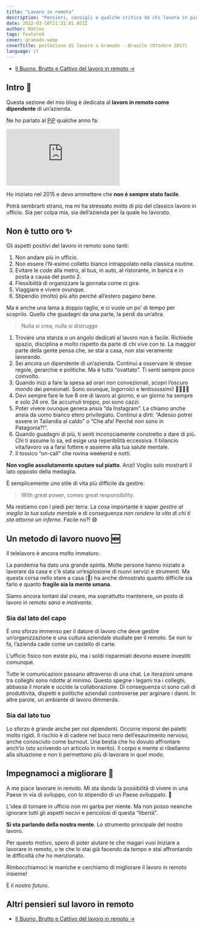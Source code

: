 ```yaml
---
title: "Lavoro in remoto"
description: "Pensieri, consigli e qualche critica da chi lavora in pigiama da anni."
date: 2022-03-18T21:31:01.021Z
author: Matteo
tags: featured
cover: gramado.webp
coverTitle: postazione di lavoro a Gramado - Brasile (Ottobre 2017)
language: it
---
```


- [Il Buono, Brutto e Cattivo del lavoro in remoto &rarr;](/posts/lavoro-remoto-buono-brutto-cattivo)

## Intro 👋
Questa sezione del mio blog è dedicata al __lavoro in remoto come dipendente__ di un’azienda.

Ne ho parlato al [PiP] qualche anno fa:

<iframe class="w-full aspect-[4/3]" src="https://www.youtube.com/embed/HuH3uI25yV4" title="Matteo Borgato al PiP - making remote working work" frameborder="0" allow="accelerometer; autoplay; clipboard-write; encrypted-media; gyroscope; picture-in-picture" allowfullscreen></iframe>

Ho iniziato nel 2015 e devo ammettere che __non è sempre stato facile__.

Potrà sembrarti strano, ma mi ha stressato molto di più del classico lavoro in ufficio.
Sia per colpa mia, sia dell’azienda per la quale ho lavorato.

## Non è tutto oro ✨

Gli aspetti positivi del lavoro in remoto sono tanti:

1. Non andare più in ufficio.
2. Non essere l’N-esimo colletto bianco intrappolato nella classica routine.
3. Evitare le code alla metro, al bus, in auto, al ristorante, in banca e in posta a causa del punto 2.
4. Flessibilità di organizzare la giornata come ci gira.
5. Viaggiare e vivere ovunque.
6. Stipendio (molto) più alto perché all’estero pagano bene.

Ma è anche una lama a doppio taglio, e ci vuole un po’ di tempo per scoprilo.
Quello che guadagni da una parte, la perdi da un’altra. 

> Nulla si crea, nulla si distrugge

1. Trovare una stanza o un angolo dedicati al lavoro non è facile. Richiede spazio, disciplina e molto rispetto da parte di chi vive con te. La maggior parte della gente pensa che, se stai a casa, non stai veramente lavorando.
2. Sei ancora un dipendente di un’azienda. Continui a osservare le stesse regole, gerarchie e politiche. Ma è tutto “ovattato”. Ti senti sempre poco coinvolto.
3. Quando inizi a fare la spesa ad orari non convezionali, scopri l’oscuro mondo dei pensionati. Sono ovunque, logorroici e lentisssssimi! ✌🏼👴🏼
4. Devi sempre fare le tue 8 ore di lavoro al giorno, e un giorno ha sempre e solo 24 ore. Se accumuli troppo, poi sono cazzi.
5. Poter vivere ovunque genera ansia “da Instagram”. La chiamo anche ansia da uomo bianco etero privilegiato. Continui a dirti: “Adesso potrei essere in Tailandia al caldo” o “Che afa! Perché non sono in Patagonia?!”.
6. Quando guadagni di più, ti senti inconsciamente constretto a dare di più. Chi ti assume lo sa, ed esige una reperibilità eccessiva. Il bilancio vita/lavoro va a farsi fottere e assieme alla tua salute mentale.
7. Il tossico “on-call” che rovina weekend e notti.

__Non voglio assolutamente sputare sul piatto__. Anzi! 
Voglio solo mostrarti il lato opposto della medaglia.

È semplicemente uno stile di vita più difficile da gestire.

> With great power, comes great responsibility.

Ma restiamo con i piedi per terra.
La cosa importante è saper _gestire al meglio la tua salute mentale_ e di conseguenza _non rendere la vita di chi ti sta attorno un inferno_.
Facile no?! 😅

## Un metodo di lavoro nuovo 🆕

Il telelavoro è ancora molto immaturo.

La pandemia ha dato una grande spinta.
Molte persone hanno iniziato a lavorare da casa e c'è stata un’esplosione di nuovi servizi e strumenti.
Ma questa corsa nello stare a casa (🤯) ha anche dimostrato quanto difficile sia farlo e quanto __fragile sia la mente umana__.

Siamo ancora lontani dal creare, ma soprattutto mantenere, un posto di lavoro in remoto _sano_ e _motivante_.

### Sia dal lato del capo
È uno sforzo immenso per il datore di lavoro che deve gestire un’organizzazione e una cultura aziendale studiate per il remoto. 
Se non lo fa, l’azienda cade come un castello di carte.

L’ufficio fisico non esiste più, ma i soldi risparmiati devono essere investiti comunque.

Tutte le comunicazioni passano attraverso di una chat.
Le iterazioni umane tra colleghi sono ridotte al minimo. Questo spegne i legami tra i colleghi, abbassa il morale e uccide la collaborazione.
Di conseguenza ci sono cali di produttività, dispetti e politiche aziendali controverse per arginare i danni.
In altre parole, un ambiente di lavoro dimmerda.

### Sia dal lato tuo
Lo sforzo è grande anche per noi dipendenti. Occorre imporsi dei paletti molto rigidi.
Il rischio è di cadere nel buco nero dell’esaurimento nervoso, anche conosciuto come burnout.
Una bestia che ho dovuto affrontare anch’io (sto scrivendo un articolo in merito).
Il corpo e mente si ribellanno alla situazione e non ti permettono più di lavorare in quel modo.

## Impegnamoci a migliorare 💪

A me piace lavorare in remoto. Mi sta dando la possibilità di vivere in una Paese in via di sviluppo, con lo stipendio di un Paese sviluppato. 🎰

L’idea di tornare in ufficio non mi garba per niente.
Ma non posso neanche ignorare tutti gli aspetti nocivi e pericolosi di questa “libertà”.

__Si sta parlando della nostra mente__. Lo strumento principale del nostro lavoro.

Per questo motivo, spero di poter aiutare te che magari vuoi iniziare a lavorare in remoto, o te che lo stai già facendo da tempo e stai affrontando le difficoltà
che ho menzionato.

Rimbocchiamoci le maniche e cerchiamo di migliorare il lavoro in remoto insieme!

È il _nostro futuro_.


## Altri pensieri sul lavoro in remoto

- [Il Buono, Brutto e Cattivo del lavoro in remoto &rarr;](/posts/lavoro-remoto-buono-brutto-cattivo)


[PiP]: https://www.programmersinpadua.it/
